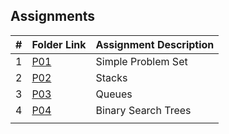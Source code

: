## Assignments

|    #   | Folder Link  | Assignment Description                    |
| :----: | ------------ | ----------------------------------------- |
|    1   | [P01](./P01) | Simple Problem Set                        |
|    2   | [P02](./P02) | Stacks                                    |
|    3   | [P03](./P03) | Queues                                    |
|    4   | [P04](./P04) | Binary Search Trees                       |
|        |              |                                           |
